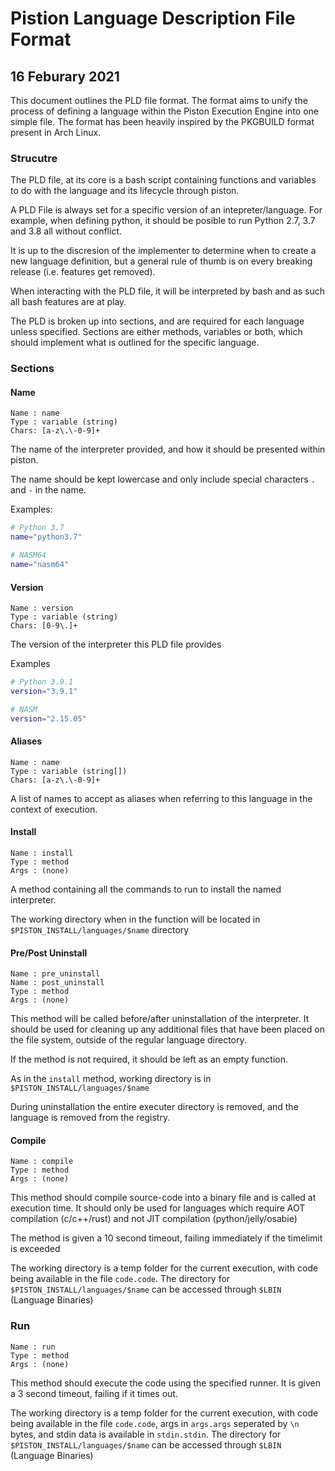 # Pistion Language Description File Format

## 16 Feburary 2021

This document outlines the PLD file format.
The format aims to unify the process of defining a language within the Piston Execution Engine into one simple file.
The format has been heavily inspired by the PKGBUILD format present in Arch Linux.


### Strucutre

The PLD file, at its core is a bash script containing functions and variables to do with the language and its lifecycle through piston.

A PLD File is always set for a specific version of an intepreter/language.
For example, when defining python, it should be posible to run Python 2.7, 3.7 and 3.8 all without conflict.

It is up to the discresion of the implementer to determine when to create a new language definition, but a general rule of thumb is on every breaking release (i.e. features get removed).

When interacting with the PLD file, it will be interpreted by bash and as such all bash features are at play.

The PLD is broken up into sections, and are required for each language unless specified.
Sections are either methods, variables or both, which should implement what is outlined for the specific language.

### Sections

#### Name

```
Name : name
Type : variable (string)
Chars: [a-z\.\-0-9]+
```

The name of the interpreter provided, and how it should be presented within piston.

The name should be kept lowercase and only include special characters `.` and `-` in the name.

Examples:

```bash
# Python 3.7
name="python3.7"

# NASM64
name="nasm64"
```

#### Version

```
Name : version
Type : variable (string)
Chars: [0-9\.]+
```

The version of the interpreter this PLD file provides

Examples
```bash
# Python 3.9.1
version="3.9.1"

# NASM
version="2.15.05"
```

#### Aliases

```
Name : name
Type : variable (string[])
Chars: [a-z\.\-0-9]+
```

A list of names to accept as aliases when referring to this language in the context of execution.


#### Install

```
Name : install
Type : method
Args : (none)
```

A method containing all the commands to run to install the named interpreter.

The working directory when in the function will be located in `$PISTON_INSTALL/languages/$name` directory


#### Pre/Post Uninstall

```
Name : pre_uninstall
Name : post_uninstall
Type : method
Args : (none)
```

This method will be called before/after uninstallation of the interpreter.
It should be used for cleaning up any additional files that have been placed on the file system, outside of the regular language directory.

If the method is not required, it should be left as an empty function.

As in the `install` method, working directory is in `$PISTON_INSTALL/languages/$name`

During uninstallation the entire executer directory is removed, and the language is removed from the registry.

#### Compile

```
Name : compile
Type : method
Args : (none)
```

This method should compile source-code into a binary file and is called at execution time. It should only be used for languages which require AOT compilation (c/c++/rust) and not JIT compilation (python/jelly/osabie)

The method is given a 10 second timeout, failing immediately if the timelimit is exceeded

The working directory is a temp folder for the current execution, with code being available in the file `code.code`. The directory for `$PISTON_INSTALL/languages/$name` can be accessed through `$LBIN` (Language Binaries)

### Run

```
Name : run
Type : method
Args : (none)
```

This method should execute the code using the specified runner.
It is given a 3 second timeout, failing if it times out.

The working directory is a temp folder for the current execution, with code being available in the file `code.code`, args in `args.args` seperated by `\n` bytes, and stdin data is available in `stdin.stdin`. The directory for `$PISTON_INSTALL/languages/$name` can be accessed through `$LBIN` (Language Binaries)